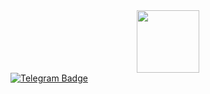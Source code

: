 <div id="header" align="center">
  <img src="https://media.giphy.com/media/srpPpyxtltdAmbaNsa/giphy.gif?cid=ecf05e47duz82j7x0f56m0brwszp411ukx824mqnu9g1d4r2&ep=v1_gifs_search&rid=giphy.gif&ct=g" width="100"/>
</div>
<div id="badges">
  <a href="https://t.me/sergeyiksanov">
    <img src="https://img.shields.io/badge/Telegram-blue?logo=telegram&color=blue" alt="Telegram Badge"/>
  </a>
</div>
